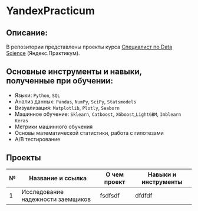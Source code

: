 # YandexPracticum
## Описание:
В репозитории представлены проекты курса [Специалист по Data Science](https://practicum.yandex.ru/data-scientist/) (Яндекс.Практикум).
## Основные инструменты и навыки, полученные при обучении:
* Языки: `Python`, `SQL`
* Анализ данных: `Pandas`, `NumPy`, `SciPy`, `Statsmodels`
* Визуализация: `Matplotlib`, `Plotly`, `Seaborn` 
* Машинное обучение: `Sklearn`, `Catboost`, `XGboost`,`LightGBM`, `Imblearn` `Keras`
* Метрики машинного обучения
* Основы математической статистики, работа с гипотезами
* A/B тестирование

## Проекты
| №| Название и ссылка | О чем проект | Навыки и инструменты |  
|-----------|-------------------|------------------------------------------------------------------|-----------------------------------|
| 1 |Исследование надежности заемщиков | fsdfsdf| dfdfdf

